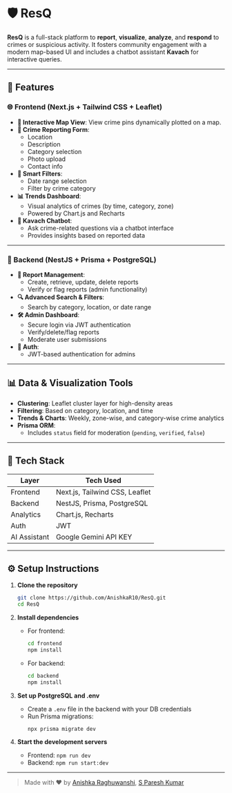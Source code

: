 # 🛡️ ResQ

**ResQ** is a full-stack platform to **report**, **visualize**, **analyze**, and **respond** to crimes or suspicious activity. It fosters community engagement with a modern map-based UI and includes a chatbot assistant **Kavach** for interactive queries.

---

## 🚀 Features

### 🌐 Frontend (Next.js + Tailwind CSS + Leaflet)
- **📍 Interactive Map View**: View crime pins dynamically plotted on a map.
- **📝 Crime Reporting Form**: 
  - Location
  - Description
  - Category selection
  - Photo upload
  - Contact info
- **📅 Smart Filters**:
  - Date range selection
  - Filter by crime category
- **📊 Trends Dashboard**:
  - Visual analytics of crimes (by time, category, zone)
  - Powered by Chart.js and Recharts
- **🧠 Kavach Chatbot**:
  - Ask crime-related questions via a chatbot interface
  - Provides insights based on reported data

---

### 🧩 Backend (NestJS + Prisma + PostgreSQL)
- **🧾 Report Management**:
  - Create, retrieve, update, delete reports
  - Verify or flag reports (admin functionality)
- **🔍 Advanced Search & Filters**:
  - Search by category, location, or date range
- **🛠 Admin Dashboard**:
  - Secure login via JWT authentication
  - Verify/delete/flag reports
  - Moderate user submissions
- **🔐 Auth**:
  - JWT-based authentication for admins

---

## 📊 Data & Visualization Tools
- **Clustering**: Leaflet cluster layer for high-density areas
- **Filtering**: Based on category, location, and time
- **Trends & Charts**: Weekly, zone-wise, and category-wise crime analytics
- **Prisma ORM**:
  - Includes `status` field for moderation (`pending`, `verified`, `false`)

---

## 📁 Tech Stack

| Layer      | Tech Used                         |
|------------|-----------------------------------|
| Frontend   | Next.js, Tailwind CSS, Leaflet    |
| Backend    | NestJS, Prisma, PostgreSQL        |
| Analytics  | Chart.js, Recharts               |
| Auth       | JWT                               |
| AI Assistant | Google Gemini API KEY   |

---

## ⚙️ Setup Instructions

1. **Clone the repository**  
   ```bash
   git clone https://github.com/AnishkaR10/ResQ.git
   cd ResQ
   ```

2. **Install dependencies**  
   - For frontend:  
     ```bash
     cd frontend
     npm install
     ```
   - For backend:  
     ```bash
     cd backend
     npm install
     ```

3. **Set up PostgreSQL and .env**  
   - Create a `.env` file in the backend with your DB credentials  
   - Run Prisma migrations:  
     ```bash
     npx prisma migrate dev
     ```

4. **Start the development servers**  
   - Frontend: `npm run dev`  
   - Backend: `npm run start:dev`

---



> Made with ❤️ by [Anishka Raghuwanshi](https://github.com/AnishkaR10), [S Paresh Kumar](https://github.com/SPareshKumar)
